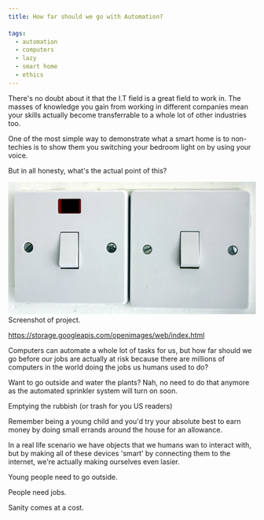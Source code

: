 ```yaml
---
title: How far should we go with Automation?

tags:
  - automation
  - computers
  - lazy
  - smart home
  - ethics
---
```


There's no doubt about it that the I.T field is a great field to work in. The masses of knowledge you gain from working in different companies mean your skills actually become transferrable to a whole lot of other industries too.

One of the most simple way to demonstrate what a smart home is to non-techies is to show them you switching your bedroom light on by using your voice.

But in all honesty, what's the actual point of this?

<!--more-->

<div class="card mb-3">
    <img class="card-img-top" src = "/static/img/light_switch.jpg"/>
    <div class="card-body bg-light">
        <div class="card-text">Screenshot of project.</div>
    </div>
</div>

https://storage.googleapis.com/openimages/web/index.html



Computers can automate a whole lot of tasks for us, but how far should we go before our jobs are actually at risk because there are millions of computers in the world doing the jobs us humans used to do?

Want to go outside and water the plants? Nah, no need to do that anymore as the automated sprinkler system will turn on soon.

Emptying the rubbish (or trash for you US readers)


Remember being a young child and you'd try your absolute best to earn money by doing small errands around the house for an allowance.

In a real life scenario we have objects that we humans wan to interact with, but by making all of these devices 'smart' by connecting them to the internet, we're actually making ourselves even lasier.

Young people need to go outside.

People need jobs.

Sanity comes at a cost.


